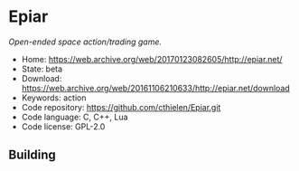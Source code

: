 # Epiar

_Open-ended space action/trading game._

- Home: <https://web.archive.org/web/20170123082605/http://epiar.net/>
- State: beta
- Download: <https://web.archive.org/web/20161106210633/http://epiar.net/download>
- Keywords: action
- Code repository: https://github.com/cthielen/Epiar.git
- Code language: C, C++, Lua
- Code license: GPL-2.0

## Building

